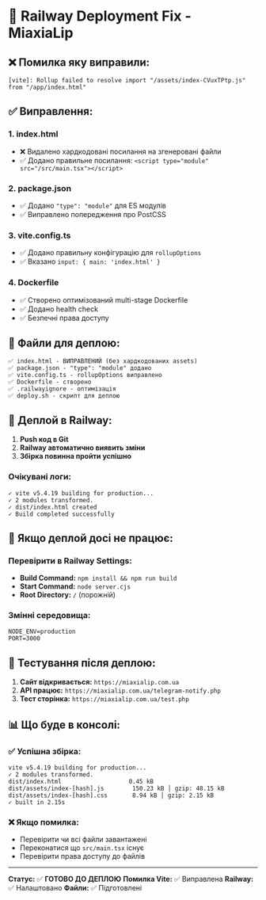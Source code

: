 # 🚀 Railway Deployment Fix - MiaxiaLip

## ❌ Помилка яку виправили:
```
[vite]: Rollup failed to resolve import "/assets/index-CVuxTPtp.js" from "/app/index.html"
```

## ✅ Виправлення:

### 1. **index.html**
- ❌ Видалено хардкодовані посилання на згенеровані файли
- ✅ Додано правильне посилання: `<script type="module" src="/src/main.tsx"></script>`

### 2. **package.json**
- ✅ Додано `"type": "module"` для ES модулів
- ✅ Виправлено попередження про PostCSS

### 3. **vite.config.ts**
- ✅ Додано правильну конфігурацію для `rollupOptions`
- ✅ Вказано `input: { main: 'index.html' }`

### 4. **Dockerfile**
- ✅ Створено оптимізований multi-stage Dockerfile
- ✅ Додано health check
- ✅ Безпечні права доступу

## 📁 Файли для деплою:

```
✅ index.html - ВИПРАВЛЕНИЙ (без хардкодованих assets)
✅ package.json - "type": "module" додано
✅ vite.config.ts - rollupOptions виправлено
✅ Dockerfile - створено
✅ .railwayignore - оптимізація
✅ deploy.sh - скрипт для деплою
```

## 🚀 Деплой в Railway:

1. **Push код в Git**
2. **Railway автоматично виявить зміни**
3. **Збірка повинна пройти успішно**

### Очікувані логи:
```
✓ vite v5.4.19 building for production...
✓ 2 modules transformed.
✓ dist/index.html created
✓ Build completed successfully
```

## 🔧 Якщо деплой досі не працює:

### Перевірити в Railway Settings:
- **Build Command:** `npm install && npm run build`
- **Start Command:** `node server.cjs`
- **Root Directory:** `/` (порожній)

### Змінні середовища:
```
NODE_ENV=production
PORT=3000
```

## 🧪 Тестування після деплою:

1. **Сайт відкривається:** `https://miaxialip.com.ua`
2. **API працює:** `https://miaxialip.com.ua/telegram-notify.php`
3. **Тест сторінка:** `https://miaxialip.com.ua/test.php`

## 📊 Що буде в консолі:

### ✅ Успішна збірка:
```
vite v5.4.19 building for production...
✓ 2 modules transformed.
dist/index.html                   0.45 kB
dist/assets/index-[hash].js        150.23 kB │ gzip: 48.15 kB
dist/assets/index-[hash].css       8.94 kB │ gzip: 2.15 kB
✓ built in 2.15s
```

### ❌ Якщо помилка:
- Перевірити чи всі файли завантажені
- Переконатися що `src/main.tsx` існує
- Перевірити права доступу до файлів

---

**Статус:** ✅ **ГОТОВО ДО ДЕПЛОЮ**
**Помилка Vite:** ✅ Виправлена
**Railway:** ✅ Налаштовано
**Файли:** ✅ Підготовлені
